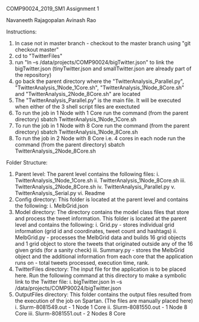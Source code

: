 COMP90024_2019_SM1 Assignment 1

Navaneeth Rajagopalan
Avinash Rao

Instructions:
1. In case not in master branch - checkout to the master branch using "git checkout master"
2. cd to "TwitterFiles"
3. run "ln –s /data/projects/COMP90024/bigTwitter.json" to link the bigTwitter.json (tinyTwitter.json and smallTwitter.json are already part of the repository)
4. go back the parent directory where the "TwitterAnalysis_Parallel.py", "TwitterAnalysis_1Node_1Core.sh", "TwitterAnalysis_1Node_8Core.sh" and "TwitterAnalysis_2Node_8Core.sh" are located
5. The "TwitterAnalysis_Parallel.py" is the main file. It will be executed when either of the 3 shell script files are exectuted
6. To run the job in 1 Node with 1 Core run the command (from the parent directory)
    sbatch TwitterAnalysis_1Node_1Core.sh
7. To run the job in 1 Node with 8 Core run the command (from the parent directory)
    sbatch TwitterAnalysis_1Node_8Core.sh
8. To run the job in 2 Node with 8 Core i.e. 4 cores in each node run the command (from the parent directory)
    sbatch TwitterAnalysis_2Node_8Core.sh


Folder Structure:
1. Parent level:
    The parent level contains the following files:
        i. TwitterAnalysis_1Node_1Core.sh
        ii. TwitterAnalysis_1Node_8Core.sh
        iii. TwitterAnalysis_2Node_8Core.sh
        iv. TwitterAnalysis_Parallel.py
        v. TwitterAnalysis_Serial.py
        vi. Readme
2. Config directory:
    This folder is located at the parent level and contains the following:
        i. MelbGrid.json
3. Model directory:
    The directory contains the model class files that store and process the tweet information. This folder is located at the parent level and contains the following:
        i. Grid.py - stores individual grid information (grid id and coordinates, tweet count and hashtags)
        ii. MelbGrid.py - processes the MelbGrid data and builds 16 grid objects and 1 grid object to store the tweets that originated outside any of the 16 given grids (for a sanity check)
        iii. Summary.py - stores the MelbGrid object and the additional information from each core that the application runs on - total tweets processed, execution time, rank.
4. TwitterFiles directory:
    The input file for the application is to be placed here. Run the following command at this directory to make a symbolic link to the Twitter file:
        i. bigTwitter.json
            ln –s /data/projects/COMP90024/bigTwitter.json
5. OutputFiles directory:
    This folder contains the output files resulted from the execution of the job on Spartan. (The files are manually placed here)
        i. Slurm-8081549.out - 1 Node 1 Core
        ii. Slurm-8081550.out - 1 Node 8 Core
        iii. Slurm-8081551.out - 2 Nodes 8 Core